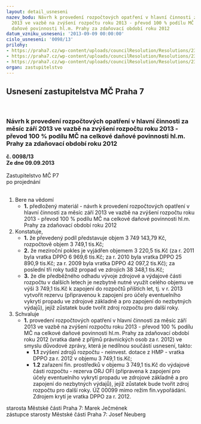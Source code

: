 ```yaml
---
layout: detail_usneseni
nazev_bodu: Návrh k provedení rozpočtových opatření v hlavní činnosti za měsíc září
  2013 ve vazbě na zvýšení rozpočtu roku 2013 - převod 100 % podílu MČ na celkové
  daňové povinnosti hl.m. Prahy za zdaňovací období roku 2012
datum_vzniku_usneseni: '2013-09-09 00:00:00'
cislo_usneseni: '0098/13'
prilohy:
- https://praha7.cz/wp-content/uploads/councilResolution/Resolutions/23247/6-13-p1_duvodovka_dppo2012ra_p%c5%99%c3%adloha.doc
- https://praha7.cz/wp-content/uploads/councilResolution/Resolutions/23247/6-13-0613r.doc
- https://praha7.cz/wp-content/uploads/councilResolution/Resolutions/23247/6-13-p3_fv0001.pdf
organ: zastupitelstvo
---
```

<div id="ucUsn_pList" class="usn">
	<span><h2>Usnesení zastupitelstva MČ Praha 7 </h2>
<br></span><div class="standBody">
<span><h3>Návrh k provedení rozpočtových opatření v hlavní činnosti za měsíc září 2013 ve vazbě na zvýšení rozpočtu roku 2013 - převod 100 % podílu MČ na celkové daňové povinnosti hl.m. Prahy za zdaňovací období roku 2012</h3></span><div class="center">
		<strong>č. 0098/13</strong><br>
	</div>
<div class="center">
		<strong>Ze dne 09.09.2013</strong><br><br>
	</div>Zastupitelstvo MČ P7<br> po projednání<br><br><ol>
<li>Bere na vědomí<ul><li>
<strong>1.</strong> předložený materiál - návrh k provedení rozpočtových opatření v hlavní činnosti za měsíc září 2013 ve vazbě na zvýšení rozpočtu roku 2013 - převod 100 % podílu MČ na celkové daňové povinnosti hl.m. Prahy za zdaňovací období roku 2012</li></ul>
</li>
<li>Konstatuje,<ul>
<li>
<strong>1.</strong> že  převedený podíl představuje objem  3 749 143,79 Kč,  rozpočtově objem  3 749,1 tis.Kč;</li>
<li>
<strong>2.</strong> že meziroční pokles je vyjádřen objemem 3 220,5 tis.Kč  (za r. 2011 byla vratka DPPO 6 969,6 tis.Kč; za r. 2010 byla vratka DPPO 25 890,9 tis.Kč; za r. 2009 byla vratka DPPO 42 097,2 tis.Kč); za poslední tři roky tudíž propad ve zdrojích  38 348,1 tis.Kč;</li>
<li>
<strong>3.</strong> že dle předběžného odhadu vývoje zdrojové a výdajové části rozpočtu v dalších letech  je nezbytně nutné využít celého objemu ve výši 3 749,1 tis.Kč k zapojení do rozpočtů příštích let, tj. v r. 2013 vytvořit rezervu (připravenou k zapojení pro účely eventuelního vykrytí propadu ve zdrojové základně a  pro zapojení do nezbytných  výdajů), jejíž zůstatek bude tvořit zdroj rozpočtu  pro další roky.</li>
</ul>
</li>
<li>Schvaluje<ul><li>
<strong>1.</strong> provedení  rozpočtových opatření v hlavní činnosti za měsíc září 2013 ve vazbě na zvýšení rozpočtu roku 2013 - převod 100 % podílu MČ na celkové daňové povinnosti hl.m. Prahy za zdaňovací období roku 2012 (vratka daně z příjmů právnických osob za r. 2012)  ve smyslu důvodové zprávy, která je nedílnou součástí usnesení, takto:<ul>
<li>
<strong>1.1</strong> zvýšení zdrojů rozpočtu - neinvest. dotace z HMP - vratka DPPO za r. 2012 v objemu  3 749,1 tis.Kč;</li>
<li>
<strong>1.2</strong> zařazení fin. prostředků  v objemu 3 749,1 tis.Kč do výdajové části rozpočtu - rezerva ORJ OFI (připravena k zapojení pro účely eventuelního vykrytí propadu ve zdrojové základně a  pro zapojení do nezbytných  výdajů), jejíž zůstatek bude tvořit zdroj rozpočtu  pro další roky. ÚZ 00099 mimo režim fin.vypořádání. Zdrojem krytí je vratka DPPO za r. 2012.</li>
</ul>
</li></ul>
</li>
</ol>starosta Městské části Praha 7: Marek Ječmének<br>zástupce starosty Městské části Praha 7: Josef Neuberg
</div>
</div>